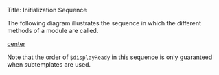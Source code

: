 Title: Initialization Sequence


The following diagram illustrates the sequence in which the different methods of a module are called.

[center](image:init_diagram.gif)

Note that the order of `$displayReady` in this sequence is only guaranteed when subtemplates are used.